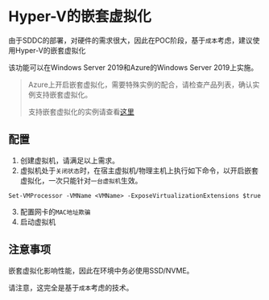 # Hyper-V的嵌套虚拟化

由于SDDC的部署，对硬件的需求很大，因此在POC阶段，基于`成本`考虑，建议使用Hyper-V的嵌套虚拟化

该功能可以在Windows Server 2019和Azure的Windows Server 2019上实施。

> Azure上开启嵌套虚拟化，需要特殊实例的配合，请检查产品列表，确认实例支持嵌套虚拟化。
>
> 支持嵌套虚拟化的实例请查看[这里](https://azure.microsoft.com/en-us/blog/nested-virtualization-in-azure/)

## 配置

1. 创建虚拟机，请满足以上需求。
2. 虚拟机处于`关闭状态`时，在宿主虚拟机/物理主机上执行如下命令，以开启嵌套虚拟化，一次只能针对`一台虚拟机`生效。

```
Set-VMProcessor -VMName <VMName> -ExposeVirtualizationExtensions $true
```
3. 配置网卡的`MAC地址欺骗`
4. 启动虚拟机

## 注意事项

嵌套虚拟化影响性能，因此在环境中务必使用SSD/NVME。

请注意，这完全是基于`成本`考虑的技术。
